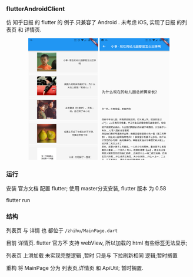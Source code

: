 ### flutterAndroidClient
仿 知乎日报 的 flutter 的 例子.只兼容了 Android . 未考虑 iOS, 实现了日报 的列表页 和 详情页.

<div align="center">
    <img src="./install/list.png" height="330" width="190" >
    <img src="./install/detail.png" height="330" width="190">
</div>


### 运行
安装 官方文档 配置 flutter;
使用 master分支安装, flutter 版本 为 0.58

flutter run 

### 结构
列表页 与 详情 也 都位于 `/zhihu/MainPage.dart`

目前 详情页. flutter 官方不 支持 webView, 所以加载的 html 有些标签无法显示;

列表页 上滑加载 未实现完整逻辑 ,暂时 只是与 下拉刷新相同 逻辑;暂时搁置

重构 将 MainPage 分为 列表页,详情页 和 ApiUtil; 暂时搁置.
 
